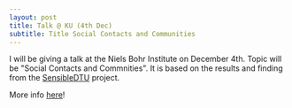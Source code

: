 ```yaml
---
layout: post
title: Talk @ KU (4th Dec)
subtitle: Title Social Contacts and Communities
---
```


I will be giving a talk at the Niels Bohr Institute on December 4th. Topic will be "Social Contacts and Commnities".  It is based on the results and finding from the <a title="SensibleDTU" href="http://sensible.dtu.dk">SensibleDTU</a> project.

More info <a href="http://cmol.nbi.dk/wednesday_meeting.html">here</a>!